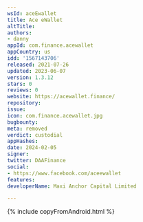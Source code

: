```yaml
---
wsId: aceEwallet
title: Ace eWallet
altTitle: 
authors:
- danny
appId: com.finance.acewallet
appCountry: us
idd: '1567143706'
released: 2021-07-26
updated: 2023-06-07
version: 1.3.12
stars: 0
reviews: 0
website: https://acewallet.finance/
repository: 
issue: 
icon: com.finance.acewallet.jpg
bugbounty: 
meta: removed
verdict: custodial
appHashes: 
date: 2024-02-05
signer: 
twitter: DAAFinance
social:
- https://www.facebook.com/aceewallet
features: 
developerName: Maxi Anchor Capital Limited

---
```


{% include copyFromAndroid.html %}

